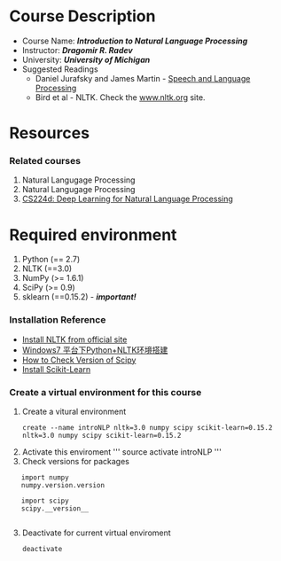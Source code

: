# Course Description
* Course Name: ***Introduction to Natural Language Processing***
* Instructor: ***Dragomir R. Radev***
* University: ***University of Michigan***
* Suggested Readings
    * Daniel Jurafsky and James Martin - [Speech and Language Processing](https://web.stanford.edu/~jurafsky/slp3/)
    * Bird et al - NLTK. Check the www.nltk.org site.
   
# Resources
### Related courses
1. Natural Langugage Processing
2. Natural Langugage Processing
3. [CS224d: Deep Learning for Natural Language Processing](http://cs224d.stanford.edu/)


# Required environment
1. Python (== 2.7)
2. NLTK (==3.0)
3. NumPy (>= 1.6.1)
4. SciPy (>= 0.9)
5. sklearn (==0.15.2) - ***important!***
### Installation Reference
* [Install NLTK from official site](http://www.nltk.org/install.html)
* [Windows7 平台下Python+NLTK环境搭建](http://blog.csdn.net/u010784534/article/details/48847697)
* [How to Check Version of Scipy](http://stackoverflow.com/questions/21385196/how-to-check-the-version-of-scipy)
* [Install Scikit-Learn](http://scikit-learn.org/stable/install.html)

### Create a virtual environment for this course
1. Create a vitural environment
   ```
   create --name introNLP nltk=3.0 numpy scipy scikit-learn=0.15.2 nltk=3.0 numpy scipy scikit-learn=0.15.2
   ```
2. Activate this enviroment
   '''
   source activate introNLP
   '''
3. Check versions for packages
```
   import numpy
   numpy.version.version
   
   import scipy
   scipy.__version__
   
```
3. Deactivate for current virtual enviroment
   ```
   deactivate
   ```

